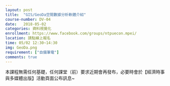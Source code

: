 ```yaml
---
layout: post  
title:  "GIS/GeoDa空間數據分析軟體介紹"  
course-number: DV-04 
date:   2018-05-02 
categories: 資料視覺化  
enrollment: https://www.facebook.com/groups/ntpuecon.mpei/
location: 請點線上報名  
time: 05/02 12:30~14:30  
img: GeoDa.png
requirement: ["自備筆電"]  
comments: true  
---
```



本課程無需任何基礎，任何課堂（前）要求近期會再發布，必要時會於【經濟時事與多媒體出版】活動頁面公布訊息~

